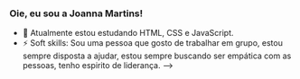 ### Oie, eu sou a Joanna Martins!


- 🌱 Atualmente estou estudando HTML, CSS e JavaScript.
- ⚡ Soft skills: Sou uma pessoa que gosto de trabalhar em grupo, estou sempre disposta a ajudar, estou sempre buscando ser empática com as pessoas, tenho espirito de liderança.
-->
